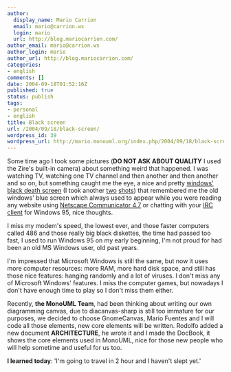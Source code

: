 ```yaml
---
author:
  display_name: Mario Carrion
  email: mario@carrion.ws
  login: mario
  url: http://blog.mariocarrion.com/
author_email: mario@carrion.ws
author_login: mario
author_url: http://blog.mariocarrion.com/
categories:
- english
comments: []
date: 2004-09-18T01:52:16Z
published: true
status: publish
tags:
- personal
- english
title: Black screen
url: /2004/09/18/black-screen/
wordpress_id: 39
wordpress_url: http://mario.monouml.org/index.php/2004/09/18/black-screen/
---
```


<div style="clear:both;"></div>
<p>Some time ago I took some pictures (<span style="font-weight:bold;">DO NOT ASK ABOUT QUALITY</span> I used the Zire's built-in camera) about something weird that happened. I was watching TV, watching one TV channel and then another and then another and so on, but something caught me the eye, a nice and pretty <a href="javascript:popWin('http://www.geocities.com/k4rny/imgs/mswindows1.jpg',645,485)">windows' black death screen</a> (I took another <a href="javascript:popWin('http://www.geocities.com/k4rny/imgs/mswindows2.jpg',645,485)">two</a> <a href="javascript:popWin('http://www.geocities.com/k4rny/imgs/mswindows3.jpg',645,485)">shots</a>) that remembered me the old windows' blue screen which always used to appear while you were reading any website using <a href="http://www.netscape.com">Netscape Communicator 4.7</a> or chatting with your <a href="http://www.mirc.com">IRC  client</a> for Windows 95, nice thoughts.</p>
<p>I miss my modem's speed, the lowest ever, and those faster computers called 486 and those really big black diskettes, the time had passed too fast, I used to run Windows 95 on my early beginning, I'm not proud for had been an old MS Windows user, old past years.</p>
<p>I'm impressed that Microsoft Windows is still the same, but now it uses more computer resources: more RAM, more hard disk space, and still has those nice features: hanging randomly and a lot of viruses. I don't miss any of Microsoft Windows' features. I miss the computer games, but nowadays I don't have enough time to play so I don't miss them either.</p>
<p>Recently, <span style="font-weight:bold;">the MonoUML Team</span>, had been thinking about writing our own diagramming canvas, due to diacanvas-sharp is still too immature for our purposes, we decided to choose GnomeCanvas, Mario Fuentes and I will code all those elements, new core elements will be written. Rodolfo added a new document <span style="font-weight:bold;">ARCHITECTURE</span>, he wrote it and I made the DocBook, it shows the core elements used in MonoUML, nice for those new people who will help sometime and useful for us too.</p>
<p><span style="font-weight:bold;">I learned today</span>: 'I'm going to travel in 2 hour and I haven't slept yet.'
<div style="clear:both; padding-bottom: 0.25em;"></div>
